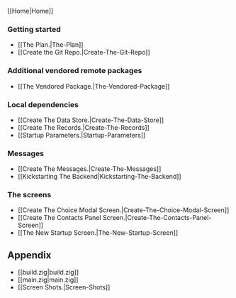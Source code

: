 [[Home|Home]]

### Getting started

* [[The Plan.|The-Plan]]
* [[Create the Git Repo.|Create-The-Git-Repo]]

### Additional vendored remote packages

* [[The Vendored Package.|The-Vendored-Package]]

### Local dependencies

* [[Create The Data Store.|Create-The-Data-Store]]
* [[Create The Records.|Create-The-Records]]
* [[Startup Parameters.|Startup-Parameters]]

### Messages

* [[Create The Messages.|Create-The-Messages]]
* [[Kickstarting The Backend|Kickstarting-The-Backend]]

### The screens

* [[Create The Choice Modal Screen.|Create-The-Choice-Modal-Screen]]
* [[Create The Contacts Panel Screen.|Create-The-Contacts-Panel-Screen]]
* [[The New Startup Screen.|The-New-Startup-Screen]]

## Appendix

* [[build.zig|build.zig]]
* [[main.zig|main.zig]]
* [[Screen Shots.|Screen-Shots]]
